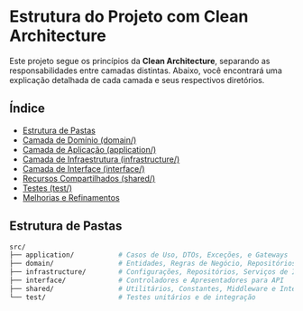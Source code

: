 # Estrutura do Projeto com Clean Architecture

Este projeto segue os princípios da **Clean Architecture**, separando as responsabilidades entre camadas distintas. Abaixo, você encontrará uma explicação detalhada de cada camada e seus respectivos diretórios.

## Índice

- [Estrutura de Pastas](#estrutura-de-pastas)
- [Camada de Domínio (domain/)](#camada-de-domínio-domain)
- [Camada de Aplicação (application/)](#camada-de-aplicação-application)
- [Camada de Infraestrutura (infrastructure/)](#camada-de-infraestrutura-infrastructure)
- [Camada de Interface (interface/)](#camada-de-interface-interface)
- [Recursos Compartilhados (shared/)](#recursos-compartilhados-shared)
- [Testes (test/)](#testes-test)
- [Melhorias e Refinamentos](#melhorias-e-refinamentos)

## Estrutura de Pastas

```bash
src/
├── application/           # Casos de Uso, DTOs, Exceções, e Gateways
├── domain/                # Entidades, Regras de Negócio, Repositórios e Serviços
├── infrastructure/        # Configurações, Repositórios, Serviços de Infraestrutura
├── interface/             # Controladores e Apresentadores para API
├── shared/                # Utilitários, Constantes, Middleware e Interceptores
└── test/                  # Testes unitários e de integração


